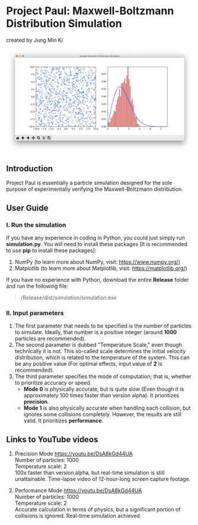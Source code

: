 # Project Paul: Maxwell-Boltzmann Distribution Simulation

created by Jung Min Ki

![GUI screenshot](https://github.com/davedjung/Project-Paul/blob/master/Misc/GUI.png)

## Introduction

Project Paul is essentially a particle simulation designed for the sole purpose of experimentally verifying the Maxwell-Boltzmann distribution.<br />

## User Guide

### I. Run the simulation

If you have any experience in coding in Python, you could just simply run **simulation.py**. You will need to install these packages [It is recommended to use **pip** to install these packages]:
1. NumPy (to learn more about NumPy, visit: https://www.numpy.org/)
2. Matplotlib (to learn more about Matplotlib, visit: https://matplotlib.org/)

If you have no experience with Python, download the entire **Release** folder and run the following file:
> /Release/dist/simulation/simulation.exe

### II. Input parameters
1. The first parameter that needs to be specified is the number of particles to simulate. Ideally, that number is a positive integer (around **1000** particles are recommended).
2. The second parameter is dubbed "Temperature Scale," even though technically it is not. This so-called scale determines the initial velocity distribution, which is related to the temperature of the system. This can be any positive value (For optimal effects, input value of **2** is recommended).
3. The third parameter specifies the mode of computation; that is, whether to prioritize accuracy or speed.
   - **Mode 0** is physically accurate, but is quite slow (Even though it is approximately 100 times faster than version alpha). It prioritizes **precision**.
   - **Mode 1** is also physically accurate when handling each collision, but ignores some collisions completely. However, the results are still valid. It prioritizes **performance**.

## Links to YouTube videos

1. Precision Mode https://youtu.be/DsA8kGd44UA<br />
Number of particles: 1000<br />
Temperature scale: 2<br />
100x faster than version alpha, but real-time simulation is still unattainable. Time-lapse video of 12-hour-long screen capture footage.

2. Performance Mode https://youtu.be/DsA8kGd44UA<br />
Number of particles: 1000<br />
Temperature scale: 2<br />
Accurate calculation in terms of physics, but a significant portion of collisions is ignored. Real-time simulation achieved.
